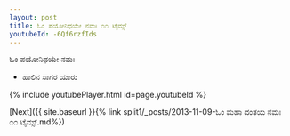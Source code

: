 ```yaml
---
layout: post
title: ಓಂ ಪಯೋನಿಧಯೇ ನಮಃ ೧೧ ಟೈಮ್ಸ್
youtubeId: -6Qf6rzfIds
---
```

 
 
 ಓಂ ಪಯೋನಿಧಯೇ ನಮಃ  
 
 -  ಹಾಲಿನ ಸಾಗರ ಯಾರು 
 
  
 
  
 
 
 
 
 
 


{% include youtubePlayer.html id=page.youtubeId %}
 
[Next]({{ site.baseurl }}{% link  split1/_posts/2013-11-09-ಓಂ ಮಹಾ ದಂತಯ ನಮಃ ೧೧ ಟೈಮ್ಸ್.md%})
 
